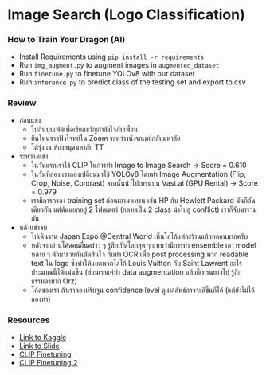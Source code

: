 # Image Search (Logo Classification)

### How to Train Your Dragon (AI)
- Install Requirements using `pip install -r requirements`
- Run `img_augment.py` to augment images in `augmented_dataset`
- Run `finetune.py` to finetune YOLOv8 with our dataset
- Run `inference.py` to predict class of the testing set and export to csv

### Review
- ก่อนแข่ง
    - ไปกินบุปเฟ่ต์เพื่อเรียกขวัญกำลังใจกับเพื่อน
    - ยืนโหนราวฟังโจทย์ใน Zoom ระหว่างนั่งรถเมย์กลับมหาลัย
    - โต้รุ่ง ณ ห้องสมุดมหาลัย TT
- ระหว่างแข่ง
    - ในวันแรกเราใช้ CLIP ในการทำ Image to Image Search -> Score = 0.610
    - ในวันที่สอง เราลองเปลี่ยนมาใช้ YOLOv8 โดยทำ Image Augmentation (Flip, Crop, Noise, Contrast) จากนั้นนำไปเทรนบน Vast.ai (GPU Rental) -> Score = 0.979
    - เรามีการกรอง training set ก่อนเอามาเทรน เช่น HP กับ Hewlett Packard มันก็อันเดียวกัน แต่ดันแยกอยู่ 2 โฟลเดอร์ (กลายเป็น 2 class นำไปสู่ conflict) เราก็จับมารวมกัน
- หลังแข่งจบ
    - ไปเดินงาน Japan Expo @Central World เห็นโลโก้แต่ละร้านแล้วหลอนมากครับ
    - หลังจากอ่านโค้ดคนอื่นคร่าว ๆ รู้สึกเปิดโลกสุด ๆ แบบว่ามีการทำ ensemble เอา model หลาย ๆ ตัวมาช่วยกันตัดสินใจ กับทำ OCR เพื่อ post processing พวก readable text ใน logo ซึ่งทำให้แยกพวกโลโก้ Louis Vuitton กับ Saint Lawrent อะไรประมาณนี้ได้แม่นขึ้น (ส่วนเราแค่ทำ data augmentation แล้วก็เทรนยาวไป รู้สึกธรรมดามาก Orz)
    - โค้ดของเรา ถ้าเราลองปรับจูน confidence level ดู ผลลัพธ์อาจจะดีขึ้นก็ได้ (แต่ยังไม่ได้ลองทำ)

### Resources
- [Link to Kaggle](https://www.kaggle.com/competitions/image-search/)
- [Link to Slide](https://drive.google.com/file/d/1pspdg44WswvPBtGxb5Lb5B5MygHxrnA7/view?fbclid=IwAR0JrKLVQMiSlolEQYzN3ZIaGVHSGKSIFFP-lHPMzTK8WMACEcH7E2IUYvY)
- [CLIP Finetuning](https://www.labellerr.com/blog/fine-tuning-clip-on-custom-dataset/)
- [CLIP Finetuning 2](https://github.com/openai/CLIP/issues/83)
